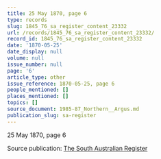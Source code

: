 ```yaml
---
title: 25 May 1870, page 6
type: records
slug: 1845_76_sa_register_content_23332
url: /records/1845_76_sa_register_content_23332/
record_id: 1845_76_sa_register_content_23332
date: '1870-05-25'
date_display: null
volume: null
issue_number: null
page: '6'
article_type: other
issue_reference: 1870-05-25, page 6
people_mentioned: []
places_mentioned: []
topics: []
source_document: 1985-87_Northern__Argus.md
publication_slug: sa-register
---
```


25 May 1870, page 6

Source publication: [The South Australian Register](/publications/sa-register/)
